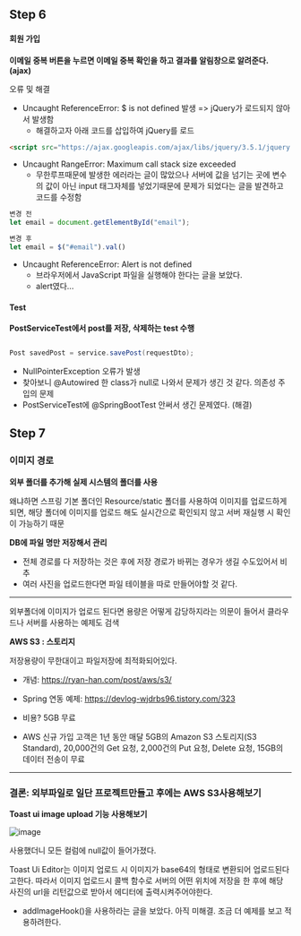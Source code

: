 ## Step 6

#### 회원 가입

**이메일 중복 버튼을 누르면 이메일 중복 확인을 하고 결과를 알림창으로 알려준다. (ajax)**

오류 및 해결

* Uncaught ReferenceError: $ is not defined 발생 => jQuery가 로드되지 않아서 발생함
  * 해결하고자 아래 코드를 삽입하여 jQuery를 로드

```html
<script src="https://ajax.googleapis.com/ajax/libs/jquery/3.5.1/jquery.min.js"></script>
```
 
* Uncaught RangeError: Maximum call stack size exceeded
  * 무한루프때문에 발생한 에러라는 글이 많았으나 서버에 값을 넘기는 곳에 변수의 값이 아닌 input 태그자체를 넣었기때문에 문제가 되었다는 글을 발견하고 코드를 수정함
```javascript
변경 전
let email = document.getElementById("email");

변경 후
let email = $("#email").val()
```

* Uncaught ReferenceError: Alert is not defined
  *  브라우저에서 JavaScript 파일을 실행해야 한다는 글을 보았다. 
  *  alert였다...


#### Test

**PostServiceTest에서 post를 저장, 삭제하는 test 수행**

```java

Post savedPost = service.savePost(requestDto);

```

* NullPointerException 오류가 발생
 * 찾아보니 @Autowired 한 class가 null로 나와서 문제가 생긴 것 같다. 의존성 주입의 문제
 * PostServiceTest에 @SpringBootTest 안써서 생긴 문제였다. (해결) 


## Step 7

### 이미지 경로

**외부 폴더를 추가해 실제 시스템의 폴더를 사용**

왜냐하면 스프링 기본 폴더인 Resource/static 폴더를 사용하여 이미지를 업로드하게 되면, 해당 폴더에 이미지를 업로드 해도 실시간으로 확인되지 않고 서버 재실행 시 확인이 가능하기 때문

**DB에 파일 명만 저장해서 관리**

* 전체 경로를 다 저장하는 것은 후에 저장 경로가 바뀌는 경우가 생길 수도있어서 비추
* 여러 사진을 업로드한다면 파일 테이블을 따로 만들어야할 것 같다. 

---

외부폴더에 이미지가 업로드 된다면 용량은 어떻게 감당하지라는 의문이 들어서 클라우드나 서버를 사용하는 예제도 검색

**AWS S3 : 스토리지**

저장용량이 무한대이고 파일저장에 최적화되어있다. 
* 개념: https://ryan-han.com/post/aws/s3/
* Spring 연동 예제: https://devlog-wjdrbs96.tistory.com/323

* 비용? 5GB 무료
 * AWS 신규 가입 고객은 1년 동안 매달 5GB의 Amazon S3 스토리지(S3 Standard), 20,000건의 Get 요청, 2,000건의 Put 요청, Delete 요청, 15GB의 데이터 전송이 무료

---

### 결론: 외부파일로 일단 프로젝트만들고 후에는 AWS S3사용해보기

**Toast ui image upload 기능 사용해보기**

![image](https://user-images.githubusercontent.com/48270067/150636819-d37dc214-ae85-4f55-b2f5-7c8ec585cc5c.png)


사용했더니 모든 컬럼에 null값이 들어가졌다. 

Toast Ui Editor는 이미지 업로드 시 이미지가 base64의 형태로 변환되어 업로드된다고한다. 따라서 이미지 업로드시 콜백 함수로 서버의 어떤 위치에 저장을 한 후에 해당 사진의 url을 리턴값으로 받아서 에디터에 출력시켜주어야한다.

* addImageHook()을 사용하라는 글을 보았다. 아직 미해결. 조금 더 예제를 보고 적용하려한다.



